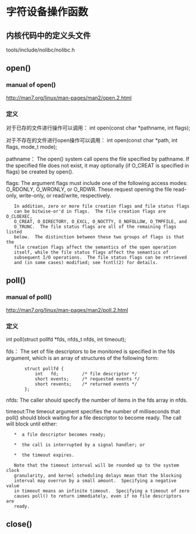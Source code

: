 # 字符设备操作函数

## 内核代码中的定义头文件
tools/include/nolibc/nolibc.h

## open()

### manual of open()
http://man7.org/linux/man-pages/man2/open.2.html

### 定义

对于已存的文件进行操作可以调用：
int open(const char *pathname, int flags);

对于不存在的文件进行open操作可以调用：
int open(const char *path, int flags, mode_t mode);

pathname： The open() system call opens the file specified by pathname.  If the
           specified file does not exist, it may optionally (if O_CREAT is
           specified in flags) be created by open().
           
flags: The argument flags must include one of the following access modes:
       O_RDONLY, O_WRONLY, or O_RDWR.  These request opening the file read-
       only, write-only, or read/write, respectively.

       In addition, zero or more file creation flags and file status flags
       can be bitwise-or'd in flags.  The file creation flags are O_CLOEXEC,
       O_CREAT, O_DIRECTORY, O_EXCL, O_NOCTTY, O_NOFOLLOW, O_TMPFILE, and
       O_TRUNC.  The file status flags are all of the remaining flags listed
       below.  The distinction between these two groups of flags is that the
       file creation flags affect the semantics of the open operation
       itself, while the file status flags affect the semantics of
       subsequent I/O operations.  The file status flags can be retrieved
       and (in some cases) modified; see fcntl(2) for details.

## poll()

### manual of poll()
http://man7.org/linux/man-pages/man2/poll.2.html

### 定义
int poll(struct pollfd *fds, nfds_t nfds, int timeout);

fds：  The set of file descriptors to be monitored is specified in the fds
       argument, which is an array of structures of the following form:

           struct pollfd {
               int   fd;         /* file descriptor */
               short events;     /* requested events */
               short revents;    /* returned events */
           };

nfds:  The caller should specify the number of items in the fds array in
       nfds.
       
timeout:The timeout argument specifies the number of milliseconds that poll()
       should block waiting for a file descriptor to become ready.  The call
       will block until either:

       *  a file descriptor becomes ready;

       *  the call is interrupted by a signal handler; or

       *  the timeout expires.

       Note that the timeout interval will be rounded up to the system clock
       granularity, and kernel scheduling delays mean that the blocking
       interval may overrun by a small amount.  Specifying a negative value
       in timeout means an infinite timeout.  Specifying a timeout of zero
       causes poll() to return immediately, even if no file descriptors are
       ready.
       
 ## close()
 


